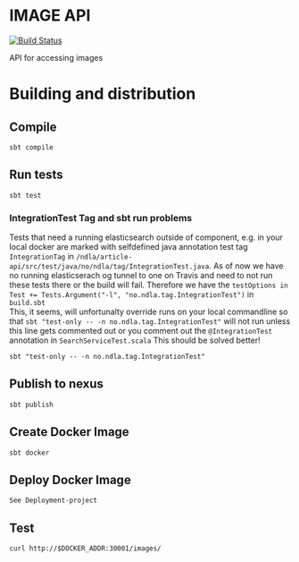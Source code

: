 # IMAGE API
[![Build Status](https://travis-ci.org/NDLANO/image-api.svg?branch=master)](https://travis-ci.org/NDLANO/image-api)

API for accessing images

# Building and distribution

## Compile
    sbt compile

## Run tests
    sbt test
### IntegrationTest Tag and sbt run problems
Tests that need a running elasticsearch outside of component, e.g. in your local docker are marked with selfdefined java
annotation test tag  ```IntegrationTag``` in ```/ndla/article-api/src/test/java/no/ndla/tag/IntegrationTest.java```. 
As of now we have no running elasticserach og tunnel to one on Travis and need to not run these tests there or the build will fail. 
Therefore we have the ```testOptions in Test += Tests.Argument("-l", "no.ndla.tag.IntegrationTest")``` in ```build.sbt```  
This, it seems, will unfortunalty override runs on your local commandline so that ```sbt "test-only -- -n no.ndla.tag.IntegrationTest"```
 will not run unless this line gets commented out or you comment out the ```@IntegrationTest``` annotation in ```SearchServiceTest.scala```
 This should be solved better!

    sbt "test-only -- -n no.ndla.tag.IntegrationTest"


## Publish to nexus
    sbt publish

## Create Docker Image
    sbt docker

## Deploy Docker Image
    See Deployment-project
        
## Test
    curl http://$DOCKER_ADDR:30001/images/
    

